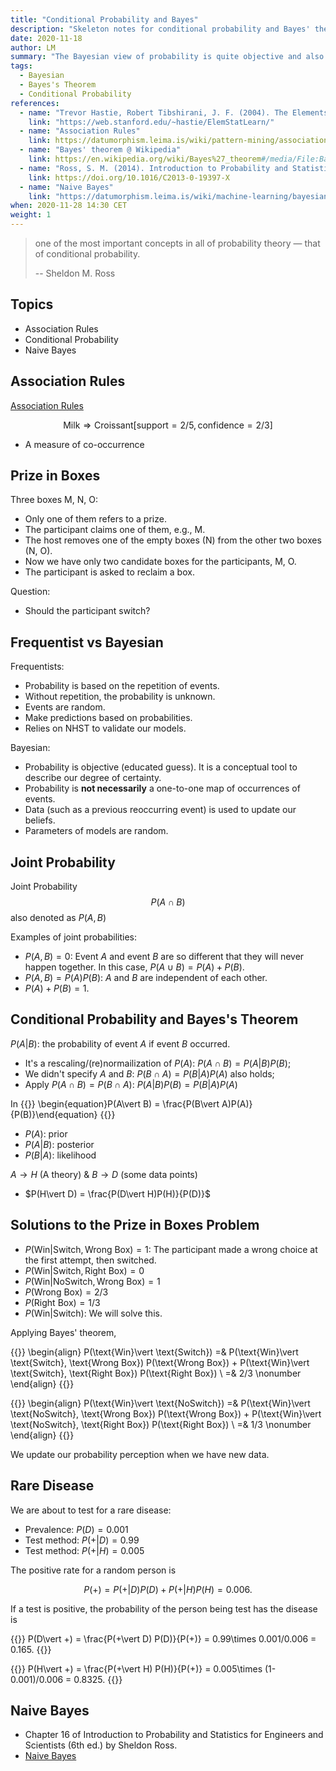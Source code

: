 ```yaml
---
title: "Conditional Probability and Bayes"
description: "Skeleton notes for conditional probability and Bayes' theorem"
date: 2020-11-18
author: LM
summary: "The Bayesian view of probability is quite objective and also more general than the frequentist's view. It doesn't rely on repeatition of events."
tags:
  - Bayesian
  - Bayes's Theorem
  - Conditional Probability
references:
  - name: "Trevor Hastie, Robert Tibshirani, J. F. (2004). The Elements of Statistical Learning (Vol. 99, Issue 466). Springer Science & Business Media."
    link: "https://web.stanford.edu/~hastie/ElemStatLearn/"
  - name: "Association Rules"
    link: https://datumorphism.leima.is/wiki/pattern-mining/association-rules/
  - name: "Bayes' theorem @ Wikipedia"
    link: https://en.wikipedia.org/wiki/Bayes%27_theorem#/media/File:Bayes%27_Theorem_2D.svg
  - name: "Ross, S. M. (2014). Introduction to Probability and Statistics for Engineers and Scientists. Elsevier."
    link: https://doi.org/10.1016/C2013-0-19397-X
  - name: "Naive Bayes"
    link: "https://datumorphism.leima.is/wiki/machine-learning/bayesian/naive-bayesian/"
when: 2020-11-28 14:30 CET
weight: 1
---
```


> one of the most important concepts in all of probability theory — that of conditional probability.
>
> -- Sheldon M. Ross

## Topics

- Association Rules
- Conditional Probability
- Naive Bayes

## Association Rules

[Association Rules](https://datumorphism.leima.is/wiki/pattern-mining/association-rules/)

$$
\text{Milk} \Rightarrow \text{Croissant} [ \text{support} = 2/5, \text{confidence} = 2/3  ]
$$

- A measure of co-occurrence

## Prize in Boxes

Three boxes M, N, O:
- Only one of them refers to a prize.
- The participant claims one of them, e.g., M.
- The host removes one of the empty boxes (N) from the other two boxes (N, O).
- Now we have only two candidate boxes for the participants, M, O.
- The participant is asked to reclaim a box.

Question:
- Should the participant switch?


## Frequentist vs Bayesian

Frequentists:
- Probability is based on the repetition of events.
- Without repetition, the probability is unknown.
- Events are random.
- Make predictions based on probabilities.
- Relies on NHST to validate our models.

Bayesian:
- Probability is objective (educated guess). It is a conceptual tool to describe our degree of certainty.
- Probability is **not necessarily** a one-to-one map of occurrences of events.
- Data (such as a previous reoccurring event) is used to update our beliefs.
- Parameters of models are random.


## Joint Probability

Joint Probability
$$
P(A\cap B)
$$
also denoted as $P(A, B)$

Examples of joint probabilities:

- $P(A, B)=0$: Event $A$ and event $B$ are so different that they will never happen together. In this case, $P(A\cup B) = P(A) + P(B)$.
- $P(A, B) = P(A)P(B)$: $A$ and $B$ are independent of each other.
- $P(A) + P(B) = 1$.

## Conditional Probability and Bayes's Theorem

$P(A\vert B)$: the probability of event $A$ if event $B$ occurred.
- It's a rescaling/(re)normailization of $P(A)$: $P(A\cap B) = P(A\vert B)P(B)$;
- We didn't specify $A$ and $B$: $P(B\cap A) = P(B\vert A)P(A)$ also holds;
- Apply $P(A\cap B) = P(B \cap A)$: $P(A\vert B)P(B) = P(B\vert A)P(A)$


In
{{<m>}}
\begin{equation}P(A\vert B) = \frac{P(B\vert A)P(A)}{P(B)}\end{equation}
{{</m>}}

- $P(A)$: prior
- $P(A\vert B)$: posterior
- $P(B\vert A)$: likelihood

$A\to H$ (A theory) & $B\to D$ (some data points)
- $P(H\vert D) = \frac{P(D\vert H)P(H)}{P(D)}$

## Solutions to the Prize in Boxes Problem

- $P(\text{Win}\vert \text{Switch}, \text{Wrong Box}) = 1$: The participant made a wrong choice at the first attempt, then switched.
- $P(\text{Win}\vert \text{Switch}, \text{Right Box}) = 0$
- $P(\text{Win}\vert \text{NoSwitch}, \text{Wrong Box})=1$
- $P(\text{Wrong Box}) = 2/3$
- $P(\text{Right Box}) = 1/3$
- $P(\text{Win}\vert \text{Switch})$: We will solve this.

Applying Bayes' theorem,

{{<m>}}
\begin{align}
P(\text{Win}\vert \text{Switch})
=& P(\text{Win}\vert \text{Switch}, \text{Wrong Box}) P(\text{Wrong Box}) + P(\text{Win}\vert \text{Switch}, \text{Right Box}) P(\text{Right Box}) \\
=& 2/3 \nonumber
\end{align}
{{</m>}}


{{<m>}}
\begin{align}
P(\text{Win}\vert \text{NoSwitch})
=& P(\text{Win}\vert \text{NoSwitch}, \text{Wrong Box}) P(\text{Wrong Box}) + P(\text{Win}\vert \text{NoSwitch}, \text{Right Box}) P(\text{Right Box}) \\
=& 1/3 \nonumber
\end{align}
{{</m>}}


We update our probability perception when we have new data.


## Rare Disease


We are about to test for a rare disease:

- Prevalence: $P(D) = 0.001$
- Test method: $P(+\vert D) = 0.99$
- Test method: $P(+\vert H) = 0.005$

The positive rate for a random person is

$$
P(+) = P(+\vert D)P(D) + P(+\vert H) P(H) = 0.006.
$$

If a test is positive, the probability of the person being test has the disease is

{{<m>}}
P(D\vert +) = \frac{P(+\vert D) P(D)}{P(+)} = 0.99\times 0.001/0.006 = 0.165.
{{</m>}}

{{<m>}}
P(H\vert +) = \frac{P(+\vert H) P(H)}{P(+)} = 0.005\times (1-0.001)/0.006 = 0.8325.
{{</m>}}


## Naive Bayes

- Chapter 16 of Introduction to Probability and Statistics for Engineers and Scientists (6th ed.) by Sheldon Ross.
- [Naive Bayes](https://datumorphism.leima.is/wiki/machine-learning/bayesian/naive-bayesian/)